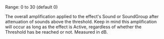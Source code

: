 Range: 0 to 30 (default 0)

The overall amplification applied to the effect's Sound or SoundGroup after attenuation of sounds above the threshold. Keep in mind this amplification will occur as long as the effect is Active, regardless of whether the Threshold has be reached or not. Measured in dB.